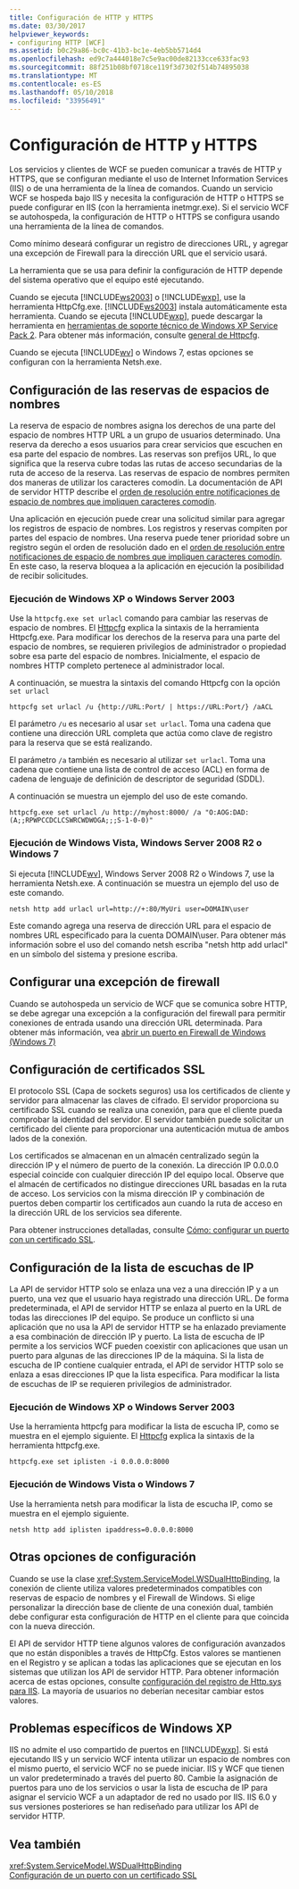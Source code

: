 ```yaml
---
title: Configuración de HTTP y HTTPS
ms.date: 03/30/2017
helpviewer_keywords:
- configuring HTTP [WCF]
ms.assetid: b0c29a86-bc0c-41b3-bc1e-4eb5bb5714d4
ms.openlocfilehash: ed9c7a444018e7c5e9ac00de82133cce633fac93
ms.sourcegitcommit: 88f251b08bf0718ce119f3d7302f514b74895038
ms.translationtype: MT
ms.contentlocale: es-ES
ms.lasthandoff: 05/10/2018
ms.locfileid: "33956491"
---
```

# <a name="configuring-http-and-https"></a>Configuración de HTTP y HTTPS
Los servicios y clientes de WCF se pueden comunicar a través de HTTP y HTTPS, que se configuran mediante el uso de Internet Information Services (IIS) o de una herramienta de la línea de comandos. Cuando un servicio WCF se hospeda bajo IIS y necesita la configuración de HTTP o HTTPS se puede configurar en IIS (con la herramienta inetmgr.exe). Si el servicio WCF se autohospeda, la configuración de HTTP o HTTPS se configura usando una herramienta de la línea de comandos.  
  
 Como mínimo deseará configurar un registro de direcciones URL, y agregar una excepción de Firewall para la dirección URL que el servicio usará.  
  
 La herramienta que se usa para definir la configuración de HTTP depende del sistema operativo que el equipo esté ejecutando.  
  
 Cuando se ejecuta [!INCLUDE[ws2003](../../../../includes/ws2003-md.md)] o [!INCLUDE[wxp](../../../../includes/wxp-md.md)], use la herramienta HttpCfg.exe. [!INCLUDE[ws2003](../../../../includes/ws2003-md.md)] instala automáticamente esta herramienta. Cuando se ejecuta [!INCLUDE[wxp](../../../../includes/wxp-md.md)], puede descargar la herramienta en [herramientas de soporte técnico de Windows XP Service Pack 2](http://go.microsoft.com/fwlink/?LinkId=88606). Para obtener más información, consulte [general de Httpcfg](http://go.microsoft.com/fwlink/?LinkId=88605).  
  
 Cuando se ejecuta [!INCLUDE[wv](../../../../includes/wv-md.md)] o Windows 7, estas opciones se configuran con la herramienta Netsh.exe.  
  
## <a name="configuring-namespace-reservations"></a>Configuración de las reservas de espacios de nombres  
 La reserva de espacio de nombres asigna los derechos de una parte del espacio de nombres HTTP URL a un grupo de usuarios determinado. Una reserva da derecho a esos usuarios para crear servicios que escuchen en esa parte del espacio de nombres. Las reservas son prefijos URL, lo que significa que la reserva cubre todas las rutas de acceso secundarias de la ruta de acceso de la reserva. Las reservas de espacio de nombres permiten dos maneras de utilizar los caracteres comodín. La documentación de API de servidor HTTP describe el [orden de resolución entre notificaciones de espacio de nombres que impliquen caracteres comodín](http://go.microsoft.com/fwlink/?LinkId=94841).  
  
 Una aplicación en ejecución puede crear una solicitud similar para agregar los registros de espacio de nombres. Los registros y reservas compiten por partes del espacio de nombres. Una reserva puede tener prioridad sobre un registro según el orden de resolución dado en el [orden de resolución entre notificaciones de espacio de nombres que impliquen caracteres comodín](http://go.microsoft.com/fwlink/?LinkId=94841). En este caso, la reserva bloquea a la aplicación en ejecución la posibilidad de recibir solicitudes.  
  
### <a name="running-windows-xp-or-server-2003"></a>Ejecución de Windows XP o Windows Server 2003  
 Use la `httpcfg.exe set urlacl` comando para cambiar las reservas de espacio de nombres. El [Httpcfg](http://go.microsoft.com/fwlink/?LinkId=94840) explica la sintaxis de la herramienta Httpcfg.exe. Para modificar los derechos de la reserva para una parte del espacio de nombres, se requieren privilegios de administrador o propiedad sobre esa parte del espacio de nombres. Inicialmente, el espacio de nombres HTTP completo pertenece al administrador local.  
  
 A continuación, se muestra la sintaxis del comando Httpcfg con la opción `set urlacl`  
  
```  
httpcfg set urlacl /u {http://URL:Port/ | https://URL:Port/} /aACL  
```  
  
 El parámetro `/u` es necesario al usar `set urlacl`. Toma una cadena que contiene una dirección URL completa que actúa como clave de registro para la reserva que se está realizando.  
  
 El parámetro `/a` también es necesario al utilizar `set urlacl`. Toma una cadena que contiene una lista de control de acceso (ACL) en forma de cadena de lenguaje de definición de descriptor de seguridad (SDDL).  
  
 A continuación se muestra un ejemplo del uso de este comando.  
  
```  
httpcfg.exe set urlacl /u http://myhost:8000/ /a "O:AOG:DAD:(A;;RPWPCCDCLCSWRCWDWOGA;;;S-1-0-0)"  
```  
  
### <a name="running-windows-vista-windows-server-2008-r2-or-windows-7"></a>Ejecución de Windows Vista, Windows Server 2008 R2 o Windows 7  
 Si ejecuta [!INCLUDE[wv](../../../../includes/wv-md.md)], Windows Server 2008 R2 o Windows 7, use la herramienta Netsh.exe. A continuación se muestra un ejemplo del uso de este comando.  
  
```  
netsh http add urlacl url=http://+:80/MyUri user=DOMAIN\user  
```  
  
 Este comando agrega una reserva de dirección URL para el espacio de nombres URL especificado para la cuenta DOMAIN\user.  Para obtener más información sobre el uso del comando netsh escriba "netsh http add urlacl" en un símbolo del sistema y presione escriba.  
  
## <a name="configuring-a-firewall-exception"></a>Configurar una excepción de firewall  
 Cuando se autohospeda un servicio de WCF que se comunica sobre HTTP, se debe agregar una excepción a la configuración del firewall para permitir conexiones de entrada usando una dirección URL determinada. Para obtener más información, vea [abrir un puerto en Firewall de Windows (Windows 7)](http://go.microsoft.com/fwlink/?LinkId=239961)  
  
## <a name="configuring-ssl-certificates"></a>Configuración de certificados SSL  
 El protocolo SSL (Capa de sockets seguros) usa los certificados de cliente y servidor para almacenar las claves de cifrado. El servidor proporciona su certificado SSL cuando se realiza una conexión, para que el cliente pueda comprobar la identidad del servidor. El servidor también puede solicitar un certificado del cliente para proporcionar una autenticación mutua de ambos lados de la conexión.  
  
 Los certificados se almacenan en un almacén centralizado según la dirección IP y el número de puerto de la conexión. La dirección IP 0.0.0.0 especial coincide con cualquier dirección IP del equipo local. Observe que el almacén de certificados no distingue direcciones URL basadas en la ruta de acceso. Los servicios con la misma dirección IP y combinación de puertos deben compartir los certificados aun cuando la ruta de acceso en la dirección URL de los servicios sea diferente.  
  
 Para obtener instrucciones detalladas, consulte [Cómo: configurar un puerto con un certificado SSL](../../../../docs/framework/wcf/feature-details/how-to-configure-a-port-with-an-ssl-certificate.md).  
  
## <a name="configuring-the-ip-listen-list"></a>Configuración de la lista de escuchas de IP  
 La API de servidor HTTP solo se enlaza una vez a una dirección IP y a un puerto, una vez que el usuario haya registrado una dirección URL. De forma predeterminada, el API de servidor HTTP se enlaza al puerto en la URL de todas las direcciones IP del equipo. Se produce un conflicto si una aplicación que no usa la API de servidor HTTP se ha enlazado previamente a esa combinación de dirección IP y puerto. La lista de escucha de IP permite a los servicios WCF pueden coexistir con aplicaciones que usan un puerto para algunas de las direcciones IP de la máquina. Si la lista de escucha de IP contiene cualquier entrada, el API de servidor HTTP solo se enlaza a esas direcciones IP que la lista especifica. Para modificar la lista de escuchas de IP se requieren privilegios de administrador.  
  
### <a name="running-windows-xp-or-server-2003"></a>Ejecución de Windows XP o Windows Server 2003  
 Use la herramienta httpcfg para modificar la lista de escucha IP, como se muestra en el ejemplo siguiente. El [Httpcfg](http://go.microsoft.com/fwlink/?LinkId=94840) explica la sintaxis de la herramienta httpcfg.exe.  
  
```  
httpcfg.exe set iplisten -i 0.0.0.0:8000  
```  
  
### <a name="running-windows-vista-or-windows-7"></a>Ejecución de Windows Vista o Windows 7  
 Use la herramienta netsh para modificar la lista de escucha IP, como se muestra en el ejemplo siguiente.  
  
```  
netsh http add iplisten ipaddress=0.0.0.0:8000  
```  
  
## <a name="other-configuration-settings"></a>Otras opciones de configuración  
 Cuando se use la clase <xref:System.ServiceModel.WSDualHttpBinding>, la conexión de cliente utiliza valores predeterminados compatibles con reservas de espacio de nombres y el Firewall de Windows. Si elige personalizar la dirección base de cliente de una conexión dual, también debe configurar esta configuración de HTTP en el cliente para que coincida con la nueva dirección.  
  
 El API de servidor HTTP tiene algunos valores de configuración avanzados que no están disponibles a través de HttpCfg. Estos valores se mantienen en el Registro y se aplican a todas las aplicaciones que se ejecutan en los sistemas que utilizan los API de servidor HTTP. Para obtener información acerca de estas opciones, consulte [configuración del registro de Http.sys para IIS](http://go.microsoft.com/fwlink/?LinkId=94843). La mayoría de usuarios no deberían necesitar cambiar estos valores.  
  
## <a name="issues-specific-to-windows-xp"></a>Problemas específicos de Windows XP  
 IIS no admite el uso compartido de puertos en [!INCLUDE[wxp](../../../../includes/wxp-md.md)]. Si está ejecutando IIS y un servicio WCF intenta utilizar un espacio de nombres con el mismo puerto, el servicio WCF no se puede iniciar. IIS y WCF que tienen un valor predeterminado a través del puerto 80. Cambie la asignación de puertos para uno de los servicios o usar la lista de escucha de IP para asignar el servicio WCF a un adaptador de red no usado por IIS. IIS 6.0 y sus versiones posteriores se han rediseñado para utilizar los API de servidor HTTP.  
  
## <a name="see-also"></a>Vea también  
 <xref:System.ServiceModel.WSDualHttpBinding>  
 [Configuración de un puerto con un certificado SSL](../../../../docs/framework/wcf/feature-details/how-to-configure-a-port-with-an-ssl-certificate.md)

